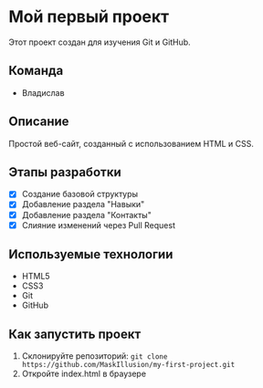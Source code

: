 # Мой первый проект

Этот проект создан для изучения Git и GitHub.

## Команда
- Владислав

## Описание
Простой веб-сайт, созданный с использованием HTML и CSS.

## Этапы разработки
- [x] Создание базовой структуры
- [x] Добавление раздела "Навыки"
- [x] Добавление раздела "Контакты"
- [x] Слияние изменений через Pull Request

## Используемые технологии
- HTML5
- CSS3
- Git
- GitHub

## Как запустить проект
1. Склонируйте репозиторий: `git clone https://github.com/MaskIllusion/my-first-project.git`
2. Откройте index.html в браузере
